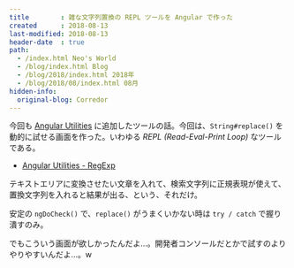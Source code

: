 ```yaml
---
title        : 雑な文字列置換の REPL ツールを Angular で作った
created      : 2018-08-13
last-modified: 2018-08-13
header-date  : true
path:
  - /index.html Neo's World
  - /blog/index.html Blog
  - /blog/2018/index.html 2018年
  - /blog/2018/08/index.html 08月
hidden-info:
  original-blog: Corredor
---
```


今回も [Angular Utilities](https://neos21.github.io/angular-utilities/) に追加したツールの話。今回は、`String#replace()` を動的に試せる画面を作った。いわゆる *REPL (Read-Eval-Print Loop)* なツールである。

- [Angular Utilities - RegExp](https://neos21.github.io/angular-utilities/regexp)

テキストエリアに変換させたい文章を入れて、検索文字列に正規表現が使えて、置換文字列を入れると結果が出る、という、それだけ。

安定の `ngDoCheck()` で、`replace()` がうまくいかない時は `try / catch` で握り潰すのみ。

でもこういう画面が欲しかったんだよ…。開発者コンソールだとかで試すのよりやりやすいんだよ…。w
